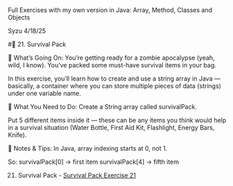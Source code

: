 
Full Exercises with my own version in Java: Array, Method, Classes and Objects

Syzu 4/18/25

#💾 21. Survival Pack


🧠 What’s Going On:
You’re getting ready for a zombie apocalypse (yeah, wild, I know). You’ve packed some must-have survival items in your bag.

In this exercise, you’ll learn how to create and use a string array in Java — basically, a container where you can store multiple pieces of data (strings) under one variable name.

🔧 What You Need to Do:
Create a String array called survivalPack.

Put 5 different items inside it — these can be any items you think would help in a survival situation (Water Bottle, First Aid Kit, Flashlight, 
Energy Bars, Knife).

📘 Notes & Tips:
In Java, array indexing starts at 0, not 1.

So:
survivalPack[0] → first item
survivalPack[4] → fifth item

21. Survival Pack - <a href="./21-survival-pack.java" style="text-decoration: underline;">Survival Pack Exercise 21</a>
